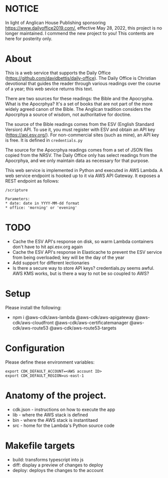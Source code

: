 # NOTICE

In light of Anglican House Publishing sponsoring https://www.dailyoffice2019.com/, effective May 28, 2022, this project is no longer maintained.
I commend the new project to you! This contents are here for posterity only.

# About

This is a web service that supports the Daily Office (https://github.com/davidbettis/daily-office). The Daily Office is Christian devotional that guides the reader through various readings over the course of a year; this web sevice returns this text.

There are two sources for these readings: the Bible and the Apocrypha. What is the Apocrphya? It's a set of books that are not part of the more widely agreed canon of the Bible. The Anglican tradition considers the Apocrphya a source of wisdom, not authoritative for doctine.

The source of the Bible readings comes from the ESV (English Standard Version) API. To use it, you must register with ESV and obtain an API key (https://api.esv.org/). For non-commercial sites (such as mine), an API key is free. It is defined in ``credentials.py``

The source for the Apocrphya readings comes from a set of JSON files copied from the NRSV. The Daily Office only has select readings from the Apocrphya, and we only maintain data as necessary for that purpose.

This web service is implemented in Python and executed in AWS Lambda. A web service endpoint is hooked up to it via AWS API Gateway. It exposes a REST endpoint as follows:

```
/scripture

Parameters:
* date: date in YYYY-MM-dd format
* office: 'morning' or 'evening'
```

# TODO

* Cache the ESV API's response on disk, so warm Lambda containers don't have to hit api.esv.org again
* Cache the ESV API's response in Elasticache to prevent the ESV service from being overloaded; key will be the day of the year
* Add support for different lectionaries
* Is there a secure way to store API keys? credentials.py seems awful. AWS KMS works, but is there a way to not be so coupled to AWS?

# Setup

Please install the following:

* npm i @aws-cdk/aws-lambda @aws-cdk/aws-apigateway @aws-cdk/aws-cloudfront @aws-cdk/aws-certificatemanager @aws-cdk/aws-route53 @aws-cdk/aws-route53-targets

# Configuration

Please define these environment variables:

```
export CDK_DEFAULT_ACCOUNT=<AWS account ID>
export CDK_DEFAULT_REGION=us-east-1
```

# Anatomy of the project.

* cdk.json - instructions on how to execute the app
* lib - where the AWS stack is defined
* bin - where the AWS stack is instantitaed
* src - home for the Lambda's Python source code

# Makefile targets

* build: transforms typescript into js
* diff: display a preview of changes to deploy
* deploy: deploys the changes to the account

